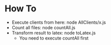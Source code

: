 # How To

- Execute clients from here: node AllClients/x.js
- Count all files: node countAll.js
- Transform result to latex: node toLatex.js
	- You need to execute countAll first
